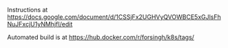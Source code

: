 Instructions at https://docs.google.com/document/d/1CSSjFx2UGHVyQVOWBCE5xGJlsFhNuJFxcjU1yNMhjfI/edit

Automated build is at https://hub.docker.com/r/forsingh/k8s/tags/
